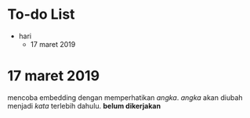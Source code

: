 # To-do List

* hari
	* 17 maret 2019

# 17 maret 2019
mencoba embedding dengan memperhatikan *angka*. *angka* akan diubah menjadi *kata* terlebih dahulu. **belum dikerjakan**